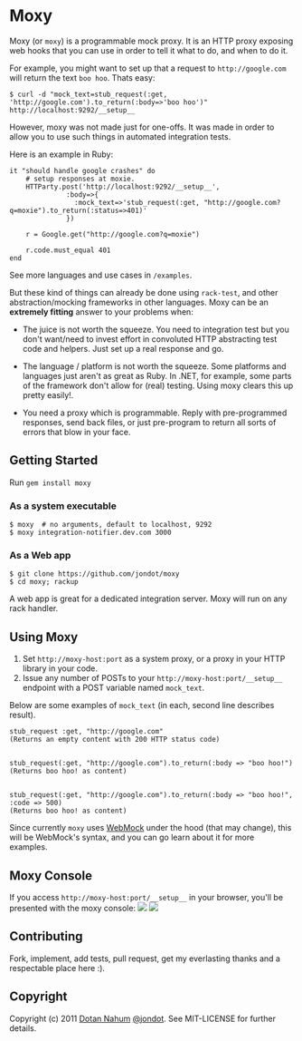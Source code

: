 # Moxy

Moxy (or `moxy`) is a programmable mock proxy. It is an HTTP proxy exposing web hooks that you can use in order to tell it what to do, and when to do it.

For example, you might want to set up that a request to `http://google.com` will return the text `boo hoo`. Thats easy:

    $ curl -d "mock_text=stub_request(:get, 'http://google.com').to_return(:body=>'boo hoo')" http://localhost:9292/__setup__ 

However, moxy was not made just for one-offs. It was made in order to allow you to use such things in automated integration tests.

Here is an example in Ruby:

	it "should handle google crashes" do
		# setup responses at moxie.
		HTTParty.post('http://localhost:9292/__setup__', 
		          :body=>{
		            :mock_text=>'stub_request(:get, "http://google.com?q=moxie").to_return(:status=>401)'
		          })

		r = Google.get("http://google.com?q=moxie")

		r.code.must_equal 401
	end

See more languages and use cases in `/examples`.  


But these kind of things can already be done using `rack-test`, and other abstraction/mocking frameworks in other languages. Moxy can be an **extremely fitting** answer to your problems when:

* The juice is not worth the squeeze. You need to integration test but you don't want/need to invest effort in convoluted HTTP abstracting test code and helpers. Just set up a real response and go.

* The language / platform is not worth the squeeze. Some platforms and languages just aren't as great as Ruby. In .NET, for example, some parts of the framework don't allow for (real) testing. Using moxy clears this up pretty easily!.

* You need a proxy which is programmable. Reply with pre-programmed responses, send back files, or just pre-program to return all sorts of errors that blow in your face.




## Getting Started

Run `gem install moxy`


### As a system executable

	$ moxy  # no arguments, default to localhost, 9292
	$ moxy integration-notifier.dev.com 3000 

### As a Web app

	$ git clone https://github.com/jondot/moxy
	$ cd moxy; rackup

A web app is great for a dedicated integration server. Moxy will run on any rack handler.



## Using Moxy

1. Set `http://moxy-host:port` as a system proxy, or a proxy in your HTTP library in your code.
2. Issue any number of POSTs to your `http://moxy-host:port/__setup__` endpoint with a POST variable named `mock_text`.

Below are some examples of `mock_text` (in each, second line describes result).

    stub_request :get, "http://google.com"
    (Returns an empty content with 200 HTTP status code)


    stub_request(:get, "http://google.com").to_return(:body => "boo hoo!")
    (Returns boo hoo! as content)


    stub_request(:get, "http://google.com").to_return(:body => "boo hoo!", :code => 500)
    (Returns boo hoo! as content)

Since currently `moxy` uses [WebMock](https://github.com/bblimke/webmock) under the hood (that may change), this will be WebMock's syntax, and you can go learn about it
for more examples.

## Moxy Console
If you access `http://moxy-host:port/__setup__` in your browser, you'll be presented with the moxy console:
![](https://github.com/jondot/moxy/raw/master/examples/console1.png)
![](https://github.com/jondot/moxy/raw/master/examples/console2.png)


## Contributing

Fork, implement, add tests, pull request, get my everlasting thanks and a respectable place here :).


## Copyright

Copyright (c) 2011 [Dotan Nahum](http://gplus.to/dotan) [@jondot](http://twitter.com/jondot). See MIT-LICENSE for further details.
